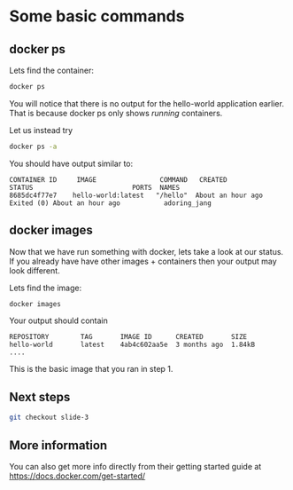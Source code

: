 # Some basic commands #

## docker ps ##
Lets find the container:

```bash
docker ps 
```

You will notice that there is no output for the hello-world application earlier. That is because docker ps only shows _running_ containers. 

Let us instead try

```bash
docker ps -a
```

You should have output similar to:

```
CONTAINER ID     IMAGE                COMMAND   CREATED             STATUS                         PORTS  NAMES
8685dc4f77e7    hello-world:latest   "/hello"  About an hour ago   Exited (0) About an hour ago           adoring_jang
```

## docker images ##
Now that we have run something with docker, lets take a look at our status.
If you already have have other images + containers then your output may look different.

Lets find the image:
```bash
docker images
```

Your output should contain
```
REPOSITORY        TAG       IMAGE ID      CREATED       SIZE
hello-world       latest    4ab4c602aa5e  3 months ago  1.84kB
....
```

This is the basic image that you ran in step 1.

## Next steps ##

```bash
git checkout slide-3
```

## More information ##

You can also get more info directly from their getting started guide at https://docs.docker.com/get-started/
